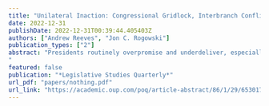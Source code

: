 ```yaml
---
title: "Unilateral Inaction: Congressional Gridlock, Interbranch Conflict, and Public Evaluations of Executive Power"
date: 2022-12-31
publishDate: 2022-12-31T00:39:44.405403Z
authors: ["Andrew Reeves", "Jon C. Rogowski"]
publication_types: ["2"]
abstract: "Presidents routinely overpromise and underdeliver, especially amidst partisan polarization, narrow congressional majorities, and persistent gridlock. As Congress routinely stymies their legislative agendas, presidents consider alternative courses of action. We study public re- actions to unilateral power in the context of congressional inaction. While some research suggests that presidents cannot afford to pass up opportunities for action, more recent scholarship indicates that the public holds negative views of unilateral power and disapproves of its use. Survey experiments embedded on a national sample of Americans provide unambiguous evidence of the costs of unilateral power. Across three policy areas and between- and within-respondent analyses, the public responds negatively when presidents exercise unilateral power rather than accept the status quo, even among individuals who share the president’s policy views. Our results suggest that while legislative gridlock may increase the appeal of unilateral power, its use may come at a steep public cost.
"
featured: false
publication: "*Legislative Studies Quarterly*"
url_pdf: "papers/nothing.pdf"
url_link: "https://academic.oup.com/poq/article-abstract/86/1/29/6530176?redirectedFrom=fulltext&login=false"
---
```


